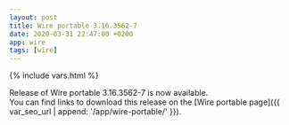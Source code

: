 ```yaml
---
layout: post
title: Wire portable 3.16.3562-7
date: 2020-03-31 22:47:00 +0200
app: wire
tags: [wire]
---
```

{% include vars.html %}

Release of Wire portable 3.16.3562-7 is now available.<br />
You can find links to download this release on the [Wire portable page]({{ var_seo_url | append: '/app/wire-portable/' }}).